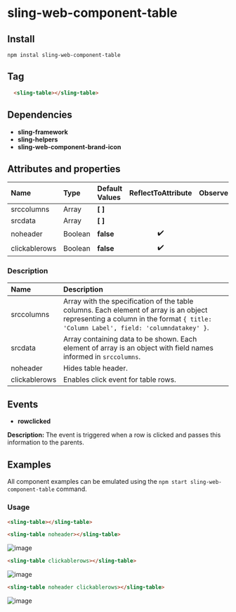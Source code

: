 # sling-web-component-table

## Install

```
npm instal sling-web-component-table
```

 ## Tag

```HTML
  <sling-table></sling-table>
```

 ## Dependencies

* **sling-framework**
* **sling-helpers**
* **sling-web-component-brand-icon**

 ## Attributes and properties

|Name|Type|Default Values|ReflectToAttribute|Observer|callSdk|
|:--|:--|:--|:--:|:--|:--:|
|srccolumns|Array|**[ ]**| |
|srcdata|Array|**[ ]**| |
|noheader|Boolean|**false**|:heavy_check_mark:|
|clickablerows|Boolean|**false**|:heavy_check_mark:|

### Description

|Name|Description|
|:---|:---|
|srccolumns |Array with the specification of the table columns. Each element of array is an object representing a column in the format `{ title: 'Column Label', field: 'columndatakey' }`. |
|srcdata|Array containing data to be shown. Each element of array is an object with field names informed in `srccolumns`.|
|noheader|Hides table header.|
|clickablerows|Enables click event for table rows.|

## Events

* **rowclicked**

**Description:** The event is triggered when a row is clicked and passes this information to the parents.

## Examples

All component examples can be emulated using the `npm start sling-web-component-table` command.

### Usage

```HTML
<sling-table></sling-table>
```

```HTML
<sling-table noheader></sling-table>
```

![image](https://user-images.githubusercontent.com/22959060/45834251-0efc2500-bcdd-11e8-8eb4-808a9e62c014.png)

```HTML
<sling-table clickablerows></sling-table>
 ```

![image](https://user-images.githubusercontent.com/22959060/45834251-0efc2500-bcdd-11e8-8eb4-808a9e62c014.png)

```HTML
<sling-table noheader clickablerows></sling-table>
 ```

 ![image](https://user-images.githubusercontent.com/22959060/45834251-0efc2500-bcdd-11e8-8eb4-808a9e62c014.png)
